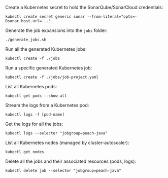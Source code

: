 Create a Kubernetes secret to hold the SonarQube/SonarCloud credentials:
```
kubectl create secret generic sonar --from-literal="opts=-Dsonar.host.url=..."
```

Generate the job expansions into the `jobs` folder:
```
./generate_jobs.sh
```

Run all the generated Kubernetes jobs:
```
kubectl create -f ./jobs
```

Run a specific generated Kubernetes job:
```
kubectl create -f ./jobs/job-project.yaml
```

List all Kubernetes pods:
```
kubectl get pods --show-all
```

Stream the logs from a Kubernetes pod:
```
kubectl logs -f [pod-name]
```

Get the logs for all the jobs:
```
kubectl logs --selector "jobgroup=peach-java"
```

List all Kubernetes nodes (managed by cluster-autoscaler):
```
kubectl get nodes
```

Delete all the jobs and their associated resources (pods, logs):
```
kubectl delete job --selector "jobgroup=peach-java"
```
